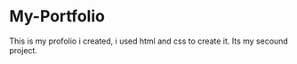# My-Portfolio
This is my profolio i created, i used html and css to create it. Its my secound project.